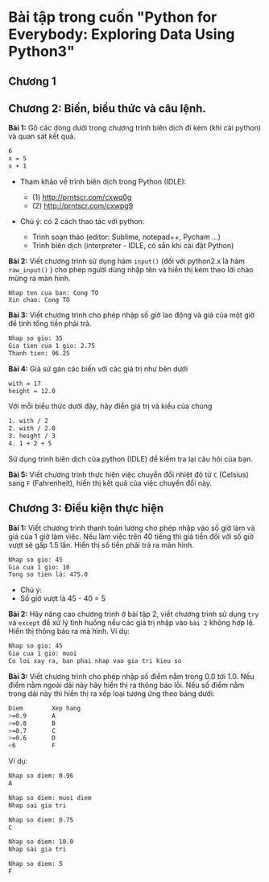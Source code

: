 # Bài tập trong cuốn "Python for Everybody: Exploring Data Using Python3"

## Chương 1

## Chương 2: Biến, biểu thức và câu lệnh.

**Bài 1:** Gõ các dòng dưới trong chương trình biên dịch đi kèm (khi cài python) và quan sát kết quả.

 ```sh
 6 
 x = 5
 x + 1
 ```

- Tham khảo về trình biên dịch trong Python (IDLE): 
	- (1) http://prntscr.com/cxwq0g 
	- (2) http://prntscr.com/cxwpg9
	
- Chú ý: có 2 cách thao tác với python: 
	- Trình soạn thảo (editor: Sublime, notepad++, Pycham ...) 
	- Trình biên dịch (interpreter - IDLE, có sẵn khi cài đặt Python)

**Bài 2:** Viết chương trình sử dụng hàm `input()` (đối với python2.x là hàm `raw_input()` ) cho phép người dùng nhập tên và hiển thị kèm theo lời chào mừng ra màn hình. 

	Nhap ten cua ban: Cong TO
	Xin chao: Cong TO

**Bài 3:** Viết chương trình cho phép nhập số giờ lao động và giá của một giờ để tính tổng tiền phải trả. 

 ```sh
 Nhap so gio: 35
 Gia tien cua 1 gio: 2.75
 Thanh tien: 96.25
 ```

**Bài 4:** Giả sử gán các biến với các giá trị như bên dưới

 ```sh
 with = 17
 height = 12.0
 ```

Với mỗi biểu thức dưới đây, hãy điền giá trị và kiểu của chúng 

 ```sh
 1. with / 2
 2. with / 2.0
 3. height / 3
 4. 1 + 2 + 5
 ```

Sử dụng trình biên dịch của python (IDLE) để kiểm tra lại câu hỏi của bạn.

**Bài 5:** Viết chương trình thực hiện việc chuyển đổi nhiệt độ từ `C` (Celsius) sang `F` (Fahrenheit), hiển thị kết quả của việc chuyển đổi này.

## Chương 3: Điều kiện thực hiện

**Bài 1:** Viết chương trình thanh toán lương cho phép nhập vào số giờ làm và giá của 1 giờ làm việc. Nếu làm việc trên 40 tiếng thì giá tiền đối với số giờ vượt sẽ gấp 1.5 lần. Hiển thị số tiền phải trả ra màn hình.

 ```sh
 Nhap so gio: 45
 Gia cua 1 gio: 10
 Tong so tien là: 475.0
 ```
- Chú ý:
 - Số giờ vượt là 45 - 40 = 5

**Bài 2:** Hãy nâng cao chương trình ở bài tập 2, viết chương trình sử dụng `try` và `except` để xử lý tình huống nếu  các giá trị nhập vào `bài 2` không hợp lệ. Hiển thị thông báo ra mà hình. Ví dụ:

 ```sh
 Nhap so gio: 45
 Gia cua 1 gio: muoi
 Co loi xay ra, ban phai nhap vao gia tri kieu so
 ```

**Bài 3:** Viết chương trình cho phép nhập số  điểm nằm trong 0.0 tới 1.0. Nếu điểm nằm ngoài dải này hãy hiển thị ra thông báo lỗi. Nếu số điểm nằm trong dải này thì hiển thị ra xếp loại tương ứng theo bảng dưới:

```sh
Diem		Xep hang
>=0.9 		A
>=0.8 		B
>=0.7 		C
>=0.6 		D
<6 			F
```

Ví dụ:

 ```sh
 Nhap so diem: 0.96
 A

 Nhap so diem: muoi diem
 Nhap sai gia tri

 Nhap so diem: 0.75
 C

 Nhap so diem: 10.0
 Nhap sai gia tri

 Nhap so diem: 5
 F
 ```